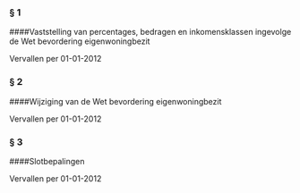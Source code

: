 <meta http-equiv='Content-Type' content='text/html; charset=utf-8' />

### §  1  

####Vaststelling van percentages, bedragen en inkomensklassen ingevolge de Wet bevordering eigenwoningbezit

Vervallen per 01-01-2012 

### §  2  

####Wijziging van de Wet bevordering eigenwoningbezit

Vervallen per 01-01-2012 

### §  3  

####Slotbepalingen

Vervallen per 01-01-2012 

